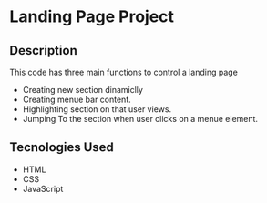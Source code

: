 # Landing Page Project

## Description

This code has three main functions to control a landing page 
- Creating new section dinamiclly 
- Creating menue bar content.
- Highlighting section on that user views.
- Jumping To the section when user clicks on a menue element. 

## Tecnologies Used 

- HTML
- CSS
- JavaScript
